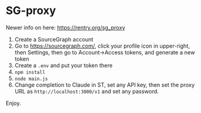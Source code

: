 # SG-proxy

Newer info on here: https://rentry.org/sg_proxy

1) Create a SourceGraph account
2) Go to https://sourcegraph.com/, click your profile icon in upper-right, then Settings, then go to Account->Access tokens, and generate a new token
3) Create a `.env` and put your token there
4) `npm install`
5) `node main.js`
6) Change completion to Claude in ST, set any API key, then set the proxy URL as `http://localhost:3000/v1` and set any password.

Enjoy.